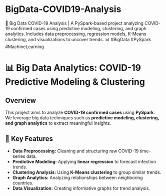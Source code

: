 # BigData-COVID19-Analysis
🚀 Big Data COVID-19 Analysis | A PySpark-based project analyzing COVID-19 confirmed cases using predictive modeling, clustering, and graph analytics. Includes data preprocessing, regression models, K-Means clustering, and visualizations to uncover trends. 📊 #BigData #PySpark #MachineLearning


# 📊 Big Data Analytics: COVID-19 Predictive Modeling & Clustering

## Overview
This project aims to analyze **COVID-19 confirmed cases** using **PySpark**. We leverage big data techniques such as **predictive modeling, clustering, and graph analytics** to extract meaningful insights.

## 🚀 Key Features
- **Data Preprocessing:** Cleaning and structuring raw COVID-19 time-series data.
- **Predictive Modeling:** Applying **linear regression** to forecast infection trends.
- **Clustering Analysis:** Using **K-Means clustering** to group similar trends.
- **Graph Analytics:** Analyzing relationships between neighboring countries.
- **Data Visualization:** Creating informative graphs for trend analysis.

